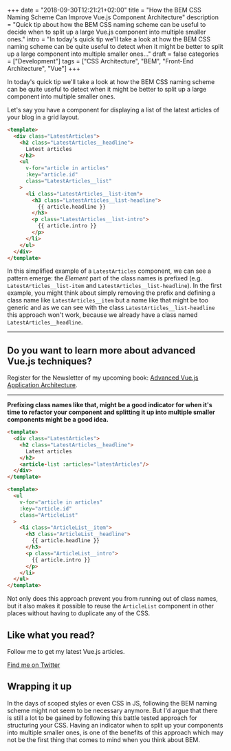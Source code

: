 +++
date = "2018-09-30T12:21:21+02:00"
title = "How the BEM CSS Naming Scheme Can Improve Vue.js Component Architecture"
description = "Quick tip about how the BEM CSS naming scheme can be useful to decide when to split up a large Vue.js component into multiple smaller ones."
intro = "In today's quick tip we'll take a look at how the BEM CSS naming scheme can be quite useful to detect when it might be better to split up a large component into multiple smaller ones..."
draft = false
categories = ["Development"]
tags = ["CSS Architecture", "BEM", "Front-End Architecture", "Vue"]
+++

In today's quick tip we'll take a look at how the BEM CSS naming scheme can be quite useful to detect when it might be better to split up a large component into multiple smaller ones.

Let's say you have a component for displaying a list of the latest articles of your blog in a grid layout.

```html
<template>
  <div class="LatestArticles">
    <h2 class="LatestArticles__headline">
      Latest articles
    </h2>
    <ul
      v-for="article in articles"
      :key="article.id"
      class="LatestArticles__list"
    >
      <li class="LatestArticles__list-item">
        <h3 class="LatestArticles__list-headline">
          {{ article.headline }}
        </h3>
        <p class="LatestArticles__list-intro">
          {{ article.intro }}
        </p>
      </li>
    </ul>
  </div>
</template>
```

In this simplified example of a `LatestArticles` component, we can see a pattern emerge: the *Element* part of the class names is prefixed (e.g. `LatestArticles__list-item` and `LatestArticles__list-headline`). In the first example, you might think about simply removing the prefix and defining a class name like `LatestArticles__item` but a name like that might be too generic and as we can see with the class `LatestArticles__list-headline` this approach won't work, because we already have a class named `LatestArticles__headline`.

<div>
  <hr class="c-hr">
  <div class="c-service-info">
    <h2>Do you want to learn more about advanced Vue.js techniques?</h2>
    <p class="c-service-info__body">
      Register for the Newsletter of my upcoming book: <a class="c-anchor" href="https://oberlehner.us20.list-manage.com/subscribe?u=8476a98c5640f6c7b5530ea57&id=8b26bf120b" data-event-category="link" data-event-action="click: newsletter" data-event-label="Newsletter (article content)">Advanced Vue.js Application Architecture</a>.
    </p>
  </div>
  <hr class="c-hr">
</div>

**Prefixing class names like that, might be a good indicator for when it's time to refactor your component and splitting it up into multiple smaller components might be a good idea.**

```html
<template>
  <div class="LatestArticles">
    <h2 class="LatestArticles__headline">
      Latest articles
    </h2>
    <article-list :articles="latestArticles"/>
  </div>
</template>
```

```html
<template>
  <ul
    v-for="article in articles"
    :key="article.id"
    class="ArticleList"
  >
    <li class="ArticleList__item">
      <h3 class="ArticleList__headline">
        {{ article.headline }}
      </h3>
      <p class="ArticleList__intro">
        {{ article.intro }}
      </p>
    </li>
  </ul>
</template>
```

Not only does this approach prevent you from running out of class names, but it also makes it possible to reuse the `ArticleList` component in other places without having to duplicate any of the CSS.

<div class="c-content__broad">
  <div class="c-twitter-teaser">
    <div class="c-twitter-teaser__content">
      <h2 class="c-twitter-teaser__headline">Like what you read?</h2>
      <p class="c-twitter-teaser__body">
        Follow me to get my latest Vue.js articles.
      </p>
      <a class="c-button c-button--outline c-twitter-teaser__button" rel="nofollow" href="https://twitter.com/maoberlehner" data-event-category="link" data-event-action="click: contact" data-event-label="Twitter (article content)">
        Find me on Twitter
      </a>
    </div>
  </div>
</div>

## Wrapping it up

In the days of scoped styles or even CSS in JS, following the BEM naming scheme might not seem to be necessary anymore. But I'd argue that there is still a lot to be gained by following this battle tested approach for structuring your CSS. Having an indicator when to split up your components into multiple smaller ones, is one of the benefits of this approach which may not be the first thing that comes to mind when you think about BEM.
